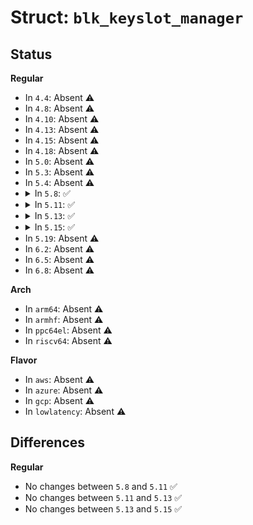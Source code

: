 # Struct: <code>blk_keyslot_manager</code>

## Status
<b>Regular</b>
<ul>
<li>
In <code>4.4</code>: Absent ⚠️
</li>
<li>
In <code>4.8</code>: Absent ⚠️
</li>
<li>
In <code>4.10</code>: Absent ⚠️
</li>
<li>
In <code>4.13</code>: Absent ⚠️
</li>
<li>
In <code>4.15</code>: Absent ⚠️
</li>
<li>
In <code>4.18</code>: Absent ⚠️
</li>
<li>
In <code>5.0</code>: Absent ⚠️
</li>
<li>
In <code>5.3</code>: Absent ⚠️
</li>
<li>
In <code>5.4</code>: Absent ⚠️
</li>
<li>
<details>
<summary>In <code>5.8</code>: ✅</summary>

```c
struct blk_keyslot_manager {
    struct blk_ksm_ll_ops ksm_ll_ops;
    unsigned int max_dun_bytes_supported;
    unsigned int crypto_modes_supported[4];
    struct device *dev;
    unsigned int num_slots;
    struct rw_semaphore lock;
    wait_queue_head_t idle_slots_wait_queue;
    struct list_head idle_slots;
    spinlock_t idle_slots_lock;
    struct hlist_head *slot_hashtable;
    unsigned int log_slot_ht_size;
    struct blk_ksm_keyslot *slots;
};
```
</details>
</li>
<li>
<details>
<summary>In <code>5.11</code>: ✅</summary>

```c
struct blk_keyslot_manager {
    struct blk_ksm_ll_ops ksm_ll_ops;
    unsigned int max_dun_bytes_supported;
    unsigned int crypto_modes_supported[4];
    struct device *dev;
    unsigned int num_slots;
    struct rw_semaphore lock;
    wait_queue_head_t idle_slots_wait_queue;
    struct list_head idle_slots;
    spinlock_t idle_slots_lock;
    struct hlist_head *slot_hashtable;
    unsigned int log_slot_ht_size;
    struct blk_ksm_keyslot *slots;
};
```
</details>
</li>
<li>
<details>
<summary>In <code>5.13</code>: ✅</summary>

```c
struct blk_keyslot_manager {
    struct blk_ksm_ll_ops ksm_ll_ops;
    unsigned int max_dun_bytes_supported;
    unsigned int crypto_modes_supported[4];
    struct device *dev;
    unsigned int num_slots;
    struct rw_semaphore lock;
    wait_queue_head_t idle_slots_wait_queue;
    struct list_head idle_slots;
    spinlock_t idle_slots_lock;
    struct hlist_head *slot_hashtable;
    unsigned int log_slot_ht_size;
    struct blk_ksm_keyslot *slots;
};
```
</details>
</li>
<li>
<details>
<summary>In <code>5.15</code>: ✅</summary>

```c
struct blk_keyslot_manager {
    struct blk_ksm_ll_ops ksm_ll_ops;
    unsigned int max_dun_bytes_supported;
    unsigned int crypto_modes_supported[4];
    struct device *dev;
    unsigned int num_slots;
    struct rw_semaphore lock;
    wait_queue_head_t idle_slots_wait_queue;
    struct list_head idle_slots;
    spinlock_t idle_slots_lock;
    struct hlist_head *slot_hashtable;
    unsigned int log_slot_ht_size;
    struct blk_ksm_keyslot *slots;
};
```
</details>
</li>
<li>
In <code>5.19</code>: Absent ⚠️
</li>
<li>
In <code>6.2</code>: Absent ⚠️
</li>
<li>
In <code>6.5</code>: Absent ⚠️
</li>
<li>
In <code>6.8</code>: Absent ⚠️
</li>
</ul>
<b>Arch</b>
<ul>
<li>
In <code>arm64</code>: Absent ⚠️
</li>
<li>
In <code>armhf</code>: Absent ⚠️
</li>
<li>
In <code>ppc64el</code>: Absent ⚠️
</li>
<li>
In <code>riscv64</code>: Absent ⚠️
</li>
</ul>
<b>Flavor</b>
<ul>
<li>
In <code>aws</code>: Absent ⚠️
</li>
<li>
In <code>azure</code>: Absent ⚠️
</li>
<li>
In <code>gcp</code>: Absent ⚠️
</li>
<li>
In <code>lowlatency</code>: Absent ⚠️
</li>
</ul>

## Differences
<b>Regular</b>
<ul>
<li>
No changes between <code>5.8</code> and <code>5.11</code> ✅
</li>
<li>
No changes between <code>5.11</code> and <code>5.13</code> ✅
</li>
<li>
No changes between <code>5.13</code> and <code>5.15</code> ✅
</li>
</ul>
